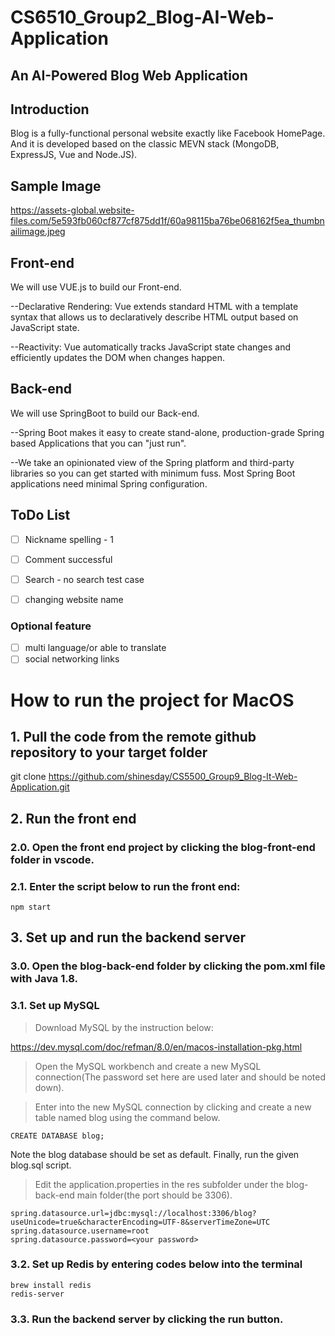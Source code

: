 # CS6510_Group2_Blog-AI-Web-Application

## An AI-Powered Blog Web Application

## Introduction

Blog is a fully-functional personal website exactly like Facebook HomePage. And it is developed based on the classic MEVN stack (MongoDB, ExpressJS, Vue and Node.JS).

## Sample Image
https://assets-global.website-files.com/5e593fb060cf877cf875dd1f/60a98115ba76be068162f5ea_thumbnailimage.jpeg


## Front-end

We will use VUE.js to build our Front-end. 

--Declarative Rendering: Vue extends standard HTML with a template syntax that allows us to declaratively describe HTML output based on JavaScript state.

--Reactivity: Vue automatically tracks JavaScript state changes and efficiently updates the DOM when changes happen.


## Back-end

We will use SpringBoot to build our Back-end.

--Spring Boot makes it easy to create stand-alone, production-grade Spring based Applications that you can "just run".

--We take an opinionated view of the Spring platform and third-party libraries so you can get started with minimum fuss. Most Spring Boot applications need minimal Spring configuration.

## ToDo List

 - [ ]  Nickname spelling - 1 
 - [ ]  Comment successful 
 - [ ]  Search - no search test case
 - [ ]  changing website name
 
 
 ### Optional feature
 
 - [ ]  multi language/or able to translate
 - [ ]  social networking links
# How to run the project for MacOS
## 1. Pull the code from the remote github repository to your target folder

git clone https://github.com/shinesday/CS5500_Group9_Blog-It-Web-Application.git

## 2. Run the front end

### 2.0. Open the front end project by clicking the blog-front-end folder in vscode.

### 2.1. Enter the script below to run the front end:
```
npm start
```
## 3. Set up and run the backend server
### 3.0. Open the blog-back-end folder by clicking the pom.xml file with Java 1.8.

### 3.1. Set up MySQL

> Download MySQL by the instruction below:

https://dev.mysql.com/doc/refman/8.0/en/macos-installation-pkg.html

> Open the MySQL workbench and create a new MySQL connection(The password set here are used later and should be noted down).

> Enter into the new MySQL connection by clicking and create a new table named blog using the command below.
```
CREATE DATABASE blog;
```
Note the blog database should be set as default. Finally, run the given blog.sql script.

> Edit the application.properties in the res subfolder under the blog-back-end main folder(the port should be 3306).
```
spring.datasource.url=jdbc:mysql://localhost:3306/blog?useUnicode=true&characterEncoding=UTF-8&serverTimeZone=UTC
spring.datasource.username=root
spring.datasource.password=<your password>
```
### 3.2. Set up Redis by entering codes below into the terminal

```
brew install redis
redis-server
```
### 3.3. Run the backend server by clicking the run button.


